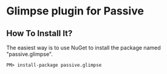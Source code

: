 Glimpse plugin for Passive
==========================

How To Install It?
------------------
The easiest way is to use NuGet to install the package named "passive.glimpse".

    PM> install-package passive.glimpse

